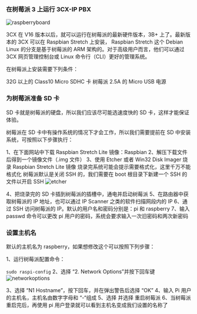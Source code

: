 ### 在树莓派 3 上运行 3CX-IP PBX
![raspberryboard](https://git.poker/lcrs-git/img/blob/master/20220722/raspberryboard.26jwhogofvpc.jpg?raw=true)

3CX 在 V16 版本以后，就可以运行在树莓派的最新硬件版本，3B+ 上了。最新版本的 3CX 可以在 Raspbian Stretch 上安装， Raspbian Stretch 这个 Debian Linux 的分支是基于树莓派的 ARM 架构的。对于高级用户而言，他们可以通过 3CX 网页管理控制台或 Linux 命令行（CLI）更好的管理系统。

在树莓派上安装需要下列条件：

32G 以上的 Class10 Micro SDHC 卡
树莓派 2.5A 的 Micro USB 电源

### 为树莓派准备 SD 卡
SD 卡就是树莓派的硬盘，所以我们应该尽可能选速度快的 SD 卡，这样才能保证体验。

树莓派在 SD 卡中有操作系统的情况下才会工作，所以我们需要提前在 SD 中安装系统，可按照以下步骤执行：

1、在下面网站中下载 Raspbian Stretch Lite 镜像：Raspbian
2、解压下载文件后得到一个镜像文件（.img 文件）
3、使用 Etcher 或者 Win32 Disk Imager 烧录 Raspbian Stretch Lite 镜像
   烧录完系统可能会提示需要格式化，这里千万不能格式化
   树莓派默认是关闭 SSH 的，我们需要在 boot 根目录下新建一个 SSH 的文件以开启 SSH
   ![etcher](https://git.poker/lcrs-git/img/blob/master/20220722/etcher.7ijs36kgafk0.jpg?raw=true)
   
4、把烧录完的 SD 卡插到树莓派的插槽中，通电并启动树莓派
5、在路由器中获取树莓派的 IP 地址，也可以通过 IP Scanner 之类的软件扫描网段内的 IP
6、通过 SSH 访问树莓派的 IP。默认的用户名和密码分别是：pi 和 raspberry
7、输入 passwd 命令可以更改 pi 用户的密码，系统会要求输入一次旧密码和两次新密码

### 设置主机名
默认的主机名为 raspberry，如果想修改这个可以按照下列步骤：

1、运行树莓派配置命令：

`sudo raspi-config`
2、选择 “2. Network Options”并按下回车键
![networkoptions](https://git.poker/lcrs-git/img/blob/master/20220722/networkoptions.3ffeg9xitfk0.jpg?raw=true)

3、选择 “N1 Hostname”，按下回车，并在弹出警告后选择 “OK”
4、输入 Pi 用户的主机名，主机名由数字字母和 “-“组成
5、选择 <Finish> 并选择 <Yes> 重启树莓派
6、当树莓派重启完后，再使用 pi 用户登录就可以看到主机名变成我们设置的名称了

